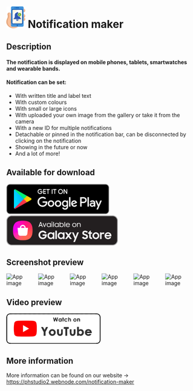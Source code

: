 # <img alt="Logo" src="https://github.com/phstudio2/images/blob/main/apps/notificationmaker.png" width="50" /> Notification maker

## Description
#### The notification is displayed on mobile phones, tablets, smartwatches and wearable bands.

#### Notification can be set:
- With written title and label text
- With custom colours
- With small or large icons
- With uploaded your own image from the gallery or take it from the camera
- With a new ID for multiple notifications
- Detachable or pinned in the notification bar, can be disconnected by clicking on the notification
- Showing in the future or now
- And a lot of more!

## Available for download
<a href='https://play.google.com/store/apps/details?id=com.phstudio.notificationmaker'><img src='https://github.com/phstudio2/images/blob/main/stores/googleplay.png' alt='Get it on Google Play' height=80/></a>
<a href='https://galaxy.store/maker2'><img src='https://github.com/phstudio2/images/blob/main/stores/galaxystore.png' alt='Get it on Galaxy Store' height=80/></a>

 ## Screenshot preview
<div style="display:flex;">
<img alt="App image" src="https://phstudio2.webnode.com/_files/200000053-e8c19e8c1b/450/pic1-8.png?ph=53ad80fc8e" width="30%">
<img alt="App image" src="https://phstudio2.webnode.com/_files/200000036-9291092912/700/pic1.png?ph=53ad80fc8e" width="30%">
<img alt="App image" src="https://phstudio2.webnode.com/_files/200000052-8588f85892/450/pic3-1.png?ph=53ad80fc8e" width="30%">
<img alt="App image" src="https://phstudio2.webnode.com/_files/200000034-bcfc4bcfc6/700/pic03.png?ph=53ad80fc8e" width="30%">
<img alt="App image" src="https://phstudio2.webnode.com/_files/200000033-b9fe7b9fe9/450/pic04.png?ph=53ad80fc8e" width="30%">
<img alt="App image" src="https://phstudio2.webnode.com/_files/200000035-b1ce7b1cea/700/pic02.png?ph=53ad80fc8e" width="30%">
</div>

## Video preview
<a href='https://youtu.be/tMPtzsVCjko'><img src='https://github.com/phstudio2/images/blob/main/stores/2youtube.png' alt='Watch on YouTube' height=80/></a>

## More information
More information can be found on our website -> https://phstudio2.webnode.com/notification-maker
